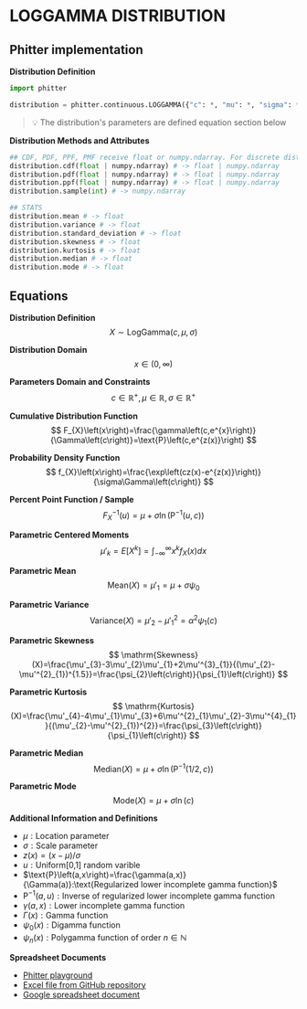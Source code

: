 # LOGGAMMA DISTRIBUTION

## Phitter implementation

**Distribution Definition**

```python
import phitter

distribution = phitter.continuous.LOGGAMMA({"c": *, "mu": *, "sigma": *})
```

> 💡 The distribution's parameters are defined equation section below

**Distribution Methods and Attributes**

```python
## CDF, PDF, PPF, PMF receive float or numpy.ndarray. For discrete distributions PMF instead of PDF. Parameters notation are in description of ditribution
distribution.cdf(float | numpy.ndarray) # -> float | numpy.ndarray
distribution.pdf(float | numpy.ndarray) # -> float | numpy.ndarray
distribution.ppf(float | numpy.ndarray) # -> float | numpy.ndarray
distribution.sample(int) # -> numpy.ndarray

## STATS
distribution.mean # -> float
distribution.variance # -> float
distribution.standard_deviation # -> float
distribution.skewness # -> float
distribution.kurtosis # -> float
distribution.median # -> float
distribution.mode # -> float
```

## Equations

**Distribution Definition**
$$ X\sim\mathrm{LogGamma}\left(c,\mu,\sigma\right) $$

**Distribution Domain**
$$ x\in\left(0,\infty\right) $$

**Parameters Domain and Constraints**
$$ c\in\mathbb{R}^{+}, \mu\in\mathbb{R}, \sigma\in\mathbb{R}^{+} $$

**Cumulative Distribution Function**
$$ F_{X}\left(x\right)=\frac{\gamma\left(c,e^{x}\right)}{\Gamma\left(c\right)}=\text{P}\left(c,e^{z(x)}\right) $$

**Probability Density Function**
$$ f_{X}\left(x\right)=\frac{\exp\left(cz(x)-e^{z(x)}\right)}{\sigma\Gamma\left(c\right)} $$

**Percent Point Function / Sample**
$$ F^{-1}_{X}\left(u\right)=\mu+\sigma\ln\left(\text{P}^{-1}\left(u,c\right)\right) $$

**Parametric Centered Moments**
$$ \mu'_{k}=E[X^k]=\int_{-\infty }^{\infty }x^{k}f_{X}\left(x\right)dx $$

**Parametric Mean**
$$ \mathrm{Mean}(X)=\mu'_{1}=\mu+\sigma\psi_{0} $$

**Parametric Variance**
$$ \mathrm{Variance}(X)=\mu'_{2}-\mu'^{2}_{1}=\alpha^{2}\psi_{1}\left(c\right) $$

**Parametric Skewness**
$$ \mathrm{Skewness}(X)=\frac{\mu'_{3}-3\mu'_{2}\mu'_{1}+2\mu'^{3}_{1}}{(\mu'_{2}-\mu'^{2}_{1})^{1.5}}=\frac{\psi_{2}\left(c\right)}{\psi_{1}\left(c\right)} $$

**Parametric Kurtosis**
$$ \mathrm{Kurtosis}(X)=\frac{\mu'_{4}-4\mu'_{1}\mu'_{3}+6\mu'^{2}_{1}\mu'_{2}-3\mu'^{4}_{1}}{(\mu'_{2}-\mu'^{2}_{1})^{2}}=\frac{\psi_{3}\left(c\right)}{\psi_{1}\left(c\right)} $$

**Parametric Median**
$$ \mathrm{Median}(X)=\mu+\sigma\ln\left(\text{P}^{-1}\left(1/2,c\right)\right) $$

**Parametric Mode**
$$ \mathrm{Mode}(X)=\mu+\sigma\ln(c) $$

**Additional Information and Definitions**
- $\mu:\text{Location parameter}$
- $\sigma:\text{Scale parameter}$
- $z\left(x\right)=\left(x-\mu\right)/\sigma$
- $u:\text{Uniform[0,1] random varible}$
- $\text{P}\left(a,x\right)=\frac{\gamma(a,x)}{\Gamma(a)}:\text{Regularized lower incomplete gamma function}$
- $\text{P}^{-1}\left(a,u\right):\text{Inverse of regularized lower incomplete gamma function}$
- $\gamma\left(a,x\right):\text{Lower incomplete gamma function}$
- $\Gamma\left(x\right):\text{Gamma function}$
- $\psi_{0}\left(x\right):\text{Digamma function}$
- $\psi_{n}\left(x\right):\text{Polygamma function of order }n\in\mathbb{N}$

**Spreadsheet Documents**

-   [Phitter playground](https://phitter.io/distributions/continuous/loggamma)
-   [Excel file from GitHub repository](https://github.com/phitterio/phitter-files/blob/main/continuous/loggamma.xlsx)
-   [Google spreadsheet document](https://docs.google.com/spreadsheets/d/1SXCmxXs7hkajo_W_qL-e0MJQEaUJqTpUno1nYGXxmxI)
    